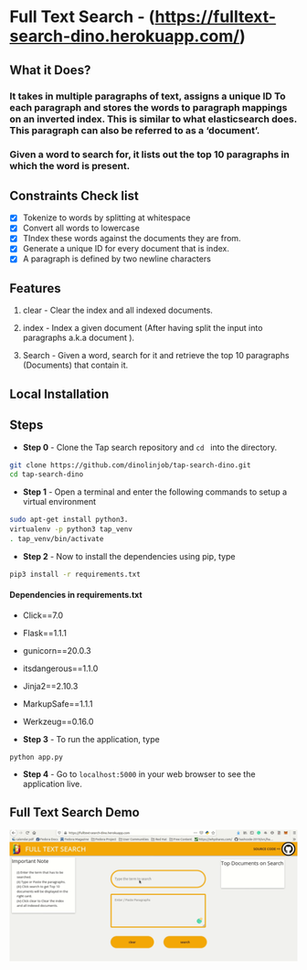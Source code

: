 # Full Text Search - (<https://fulltext-search-dino.herokuapp.com/>)
    
## What it Does?

### It takes in multiple paragraphs of text, assigns a unique ID To each paragraph and stores the words to paragraph mappings on an inverted index. This is similar to what elasticsearch does. This paragraph can also be referred to as a ‘document’.

### Given a word to search for, it lists out the top 10 paragraphs in which the word is present.

## Constraints Check list

- [x] Tokenize to words by splitting at whitespace
- [x] Convert all words to lowercase
- [x] TIndex these words against the documents they are from.
- [x] Generate a unique ID for every document that is index.
- [x] A paragraph is defined by two newline characters

## Features

1. clear - Clear the index and all indexed documents.

2. index - Index a given document (After having split the input into paragraphs a.k.a document ).

3. Search - Given a word, search for it and retrieve the top 10 paragraphs (Documents) that contain it.

## Local Installation 

## Steps

* **Step 0** - Clone the Tap search repository and ```cd ``` into the directory.
```sh
git clone https://github.com/dinolinjob/tap-search-dino.git
cd tap-search-dino
```
* **Step 1** - Open a terminal and enter the following commands to setup a virtual environment

```sh
sudo apt-get install python3.
virtualenv -p python3 tap_venv
. tap_venv/bin/activate
```
* **Step 2** - Now to install the dependencies using pip, type

```sh
pip3 install -r requirements.txt
```
#### Dependencies in requirements.txt

* Click==7.0
* Flask==1.1.1
* gunicorn==20.0.3
* itsdangerous==1.1.0
* Jinja2==2.10.3
* MarkupSafe==1.1.1
* Werkzeug==0.16.0

* **Step 3** - To run the application, type

```
python app.py
```
* **Step 4** - Go to `localhost:5000` in your web browser to see the application live.

## Full Text Search Demo

![demo](fts.gif)
